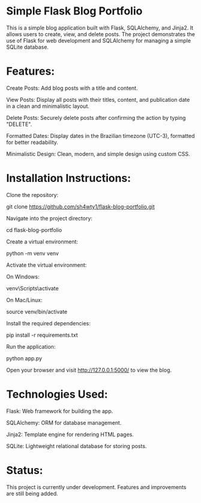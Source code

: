 # Simple Flask Blog Portfolio
This is a simple blog application built with Flask, SQLAlchemy, and Jinja2. It allows users to create, view, and delete posts. The project demonstrates the use of Flask for web development and SQLAlchemy for managing a simple SQLite database.

# Features:
Create Posts: Add blog posts with a title and content.

View Posts: Display all posts with their titles, content, and publication date in a clean and minimalistic layout.

Delete Posts: Securely delete posts after confirming the action by typing "DELETE".

Formatted Dates: Display dates in the Brazilian timezone (UTC-3), formatted for better readability.

Minimalistic Design: Clean, modern, and simple design using custom CSS.

# Installation Instructions:
Clone the repository:

git clone https://github.com/sh4wty1/flask-blog-portfolio.git

Navigate into the project directory:

cd flask-blog-portfolio

Create a virtual environment:

python -m venv venv

Activate the virtual environment:

On Windows:

venv\Scripts\activate

On Mac/Linux:

source venv/bin/activate

Install the required dependencies:

pip install -r requirements.txt

Run the application:

python app.py

Open your browser and visit http://127.0.0.1:5000/ to view the blog.

# Technologies Used:
Flask: Web framework for building the app.

SQLAlchemy: ORM for database management.

Jinja2: Template engine for rendering HTML pages.

SQLite: Lightweight relational database for storing posts.

# Status:
This project is currently under development. Features and improvements are still being added.
